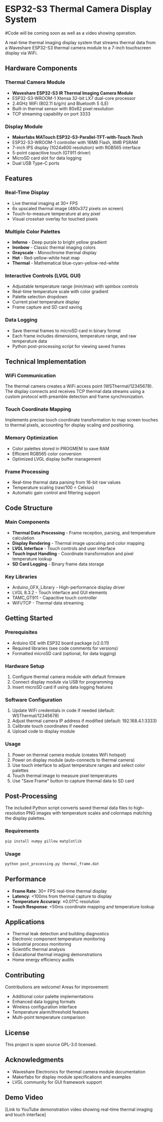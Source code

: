 # ESP32-S3 Thermal Camera Display System
#Code will be coming soon as well as a video showing operation.

A real-time thermal imaging display system that streams thermal data from a Waveshare ESP32-S3 thermal camera module to a 7-inch touchscreen display via WiFi.

## Hardware Components

### Thermal Camera Module
- **Waveshare ESP32-S3 IR Thermal Imaging Camera Module**
- ESP32-S3-WROOM-1 Xtensa 32-bit LX7 dual-core processor
- 2.4GHz WiFi (802.11 b/g/n) and Bluetooth 5 (LE)
- Built-in thermal sensor with 80x62 pixel resolution
- TCP streaming capability on port 3333

### Display Module  
- **Makerfabs MATouch ESP32-S3-Parallel-TFT-with-Touch 7inch**
- ESP32-S3-WROOM-1 controller with 16MB Flash, 8MB PSRAM
- 7-inch IPS display (1024x600 resolution) with RGB565 interface
- 5-point capacitive touch (GT911 driver)
- MicroSD card slot for data logging
- Dual USB Type-C ports

## Features

### Real-Time Display
- Live thermal imaging at 30+ FPS
- 6x upscaled thermal image (480x372 pixels on screen)
- Touch-to-measure temperature at any pixel
- Visual crosshair overlay for touched pixels

### Multiple Color Palettes
- **Inferno** - Deep purple to bright yellow gradient
- **Ironbow** - Classic thermal imaging colors  
- **Grayscale** - Monochrome thermal display
- **Hot** - Red-yellow-white heat map
- **Thermal** - Mathematical blue-cyan-yellow-red-white

### Interactive Controls (LVGL GUI)
- Adjustable temperature range (min/max) with spinbox controls
- Real-time temperature scale with color gradient
- Palette selection dropdown
- Current pixel temperature display
- Frame capture and SD card saving

### Data Logging
- Save thermal frames to microSD card in binary format
- Each frame includes dimensions, temperature range, and raw temperature data
- Python post-processing script for viewing saved frames

## Technical Implementation

### WiFi Communication
The thermal camera creates a WiFi access point (WSThermal/12345678). The display connects and receives TCP thermal data streams using a custom protocol with preamble detection and frame synchronization.

### Touch Coordinate Mapping
Implements precise touch coordinate transformation to map screen touches to thermal pixels, accounting for display scaling and positioning.

### Memory Optimization
- Color palettes stored in PROGMEM to save RAM
- Efficient RGB565 color conversion
- Optimized LVGL display buffer management

### Frame Processing
- Real-time thermal data parsing from 16-bit raw values
- Temperature scaling (raw/100 = Celsius)
- Automatic gain control and filtering support

## Code Structure

### Main Components
- **Thermal Data Processing** - Frame reception, parsing, and temperature calculation
- **Display Rendering** - Thermal image upscaling and color mapping  
- **LVGL Interface** - Touch controls and user interface
- **Touch Input Handling** - Coordinate transformation and pixel temperature lookup
- **SD Card Logging** - Binary frame data storage

### Key Libraries
- Arduino_GFX_Library - High-performance display driver
- LVGL 8.3.2 - Touch interface and GUI elements
- TAMC_GT911 - Capacitive touch controller
- WiFi/TCP - Thermal data streaming

## Getting Started

### Prerequisites
- Arduino IDE with ESP32 board package (v2.0.11)
- Required libraries (see code comments for versions)
- Formatted microSD card (optional, for data logging)

### Hardware Setup
1. Configure thermal camera module with default firmware
2. Connect display module via USB for programming
3. Insert microSD card if using data logging features

### Software Configuration
1. Update WiFi credentials in code if needed (default: WSThermal/12345678)
2. Adjust thermal camera IP address if modified (default: 192.168.4.1:3333)
3. Calibrate touch coordinates if needed
4. Upload code to display module

### Usage
1. Power on thermal camera module (creates WiFi hotspot)  
2. Power on display module (auto-connects to thermal camera)
3. Use touch interface to adjust temperature ranges and select color palettes
4. Touch thermal image to measure pixel temperatures
5. Use "Save Frame" button to capture thermal data to SD card

## Post-Processing

The included Python script converts saved thermal data files to high-resolution PNG images with temperature scales and colormaps matching the display palettes.

### Requirements
```bash
pip install numpy pillow matplotlib
```

### Usage
```python
python post_processing.py thermal_frame.dat
```

## Performance

- **Frame Rate**: 30+ FPS real-time thermal display
- **Latency**: <100ms from thermal capture to display
- **Temperature Accuracy**: ±0.01°C resolution
- **Touch Response**: <50ms coordinate mapping and temperature lookup

## Applications

- Thermal leak detection and building diagnostics
- Electronic component temperature monitoring  
- Industrial process monitoring
- Scientific thermal analysis
- Educational thermal imaging demonstrations
- Home energy efficiency audits

## Contributing

Contributions are welcome! Areas for improvement:
- Additional color palette implementations
- Enhanced data logging formats  
- Wireless configuration interface
- Temperature alarm/threshold features
- Multi-point temperature comparison

## License

This project is open source GPL-3.0 licensed.

## Acknowledgments

- Waveshare Electronics for thermal camera module documentation
- Makerfabs for display module specifications and examples
- LVGL community for GUI framework support

## Demo Video

[Link to YouTube demonstration video showing real-time thermal imaging and touch interface]
